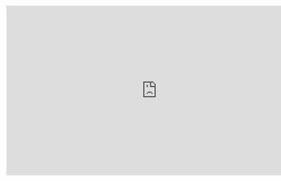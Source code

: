 <iframe style="border: 1px solid rgba(0, 0, 0, 0.1);" width="800" height="450" src="https://www.figma.com/embed?embed_host=share&url=https%3A%2F%2Fwww.figma.com%2Ffile%2FVhLtYknSnVjdPi0RTfaJ6E%2FPok%25C3%25A9Ranking%3Fnode-id%3D0%253A1" allowfullscreen></iframe>
